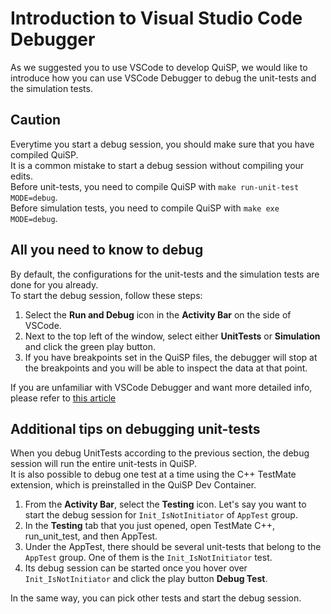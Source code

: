 # Introduction to Visual Studio Code Debugger

As we suggested you to use VSCode to develop QuiSP, we would like to introduce how you can use VSCode Debugger to debug the unit-tests and the simulation tests.

## Caution

Everytime you start a debug session, you should make sure that you have compiled QuiSP.  
It is a common mistake to start a debug session without compiling your edits.  
Before unit-tests, you need to compile QuiSP with `make run-unit-test MODE=debug`.  
Before simulation tests, you need to compile QuiSP with `make exe MODE=debug`.  

## All you need to know to debug

By default, the configurations for the unit-tests and the simulation tests are done for you already.  
To start the debug session, follow these steps:

1. Select the **Run and Debug** icon in the **Activity Bar** on the side of VSCode.
2. Next to the top left of the window, select either **UnitTests** or **Simulation** and click the green play button.  
3. If you have breakpoints set in the QuiSP files, the debugger will stop at the breakpoints and you will be able to inspect the data at that point.  

If you are unfamiliar with VSCode Debugger and want more detailed info, please refer to [this article](https://code.visualstudio.com/docs/editor/debugging)

## Additional tips on debugging unit-tests

When you debug UnitTests according to the previous section, the debug session will run the entire unit-tests in QuiSP.  
It is also possible to debug one test at a time using the C++ TestMate extension, which is preinstalled in the QuiSP Dev Container.

1. From the **Activity Bar**, select the **Testing** icon. Let's say you want to start the debug session for `Init_IsNotInitiator` of `AppTest` group.  
2. In the **Testing** tab that you just opened, open TestMate C++, run_unit_test, and then AppTest.
3. Under the AppTest, there should be several unit-tests that belong to the `AppTest` group. One of them is the `Init_IsNotInitiator` test.  
4. Its debug session can be started once you hover over `Init_IsNotInitiator` and click the play button **Debug Test**.

In the same way, you can pick other tests and start the debug session.
